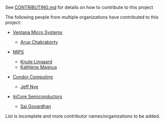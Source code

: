 See [CONTRIBUTING.md](CONTRIBUTING.md) for details on how to contribute to this project

The following people from multiple organizations have contributed to this project:

* [Ventana Micro Systems]([https://www.ventanamicro.com)
  * [Arup Chakraborty](https://github.com/arupc)

* [MIPS](https://mips.com) 
  * [Knute Lingaard](https://github.com/klingaard)
  * [Kathlene Magnus](https://github.com/kathlenemagnus)

* [Condor Computing](https://condorcomputing.com)
  * [Jeff Nye](https://github.com/jeffnye-gh)

* [InCore Semiconductors](https://incoresemi.com/)
  * [Sai Govardhan](https://github.com/govardhnn)

List is incomplete and more contributor names/organizations to be added. 
